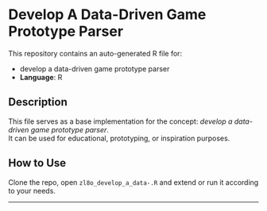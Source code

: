 # Develop A Data-Driven Game Prototype Parser

This repository contains an auto-generated R file for:

- develop a data-driven game prototype parser
- **Language**: R

## Description

This file serves as a base implementation for the concept: *develop a data-driven game prototype parser*.  
It can be used for educational, prototyping, or inspiration purposes.

## How to Use

Clone the repo, open `zl8o_develop_a_data-.R` and extend or run it according to your needs.

---


